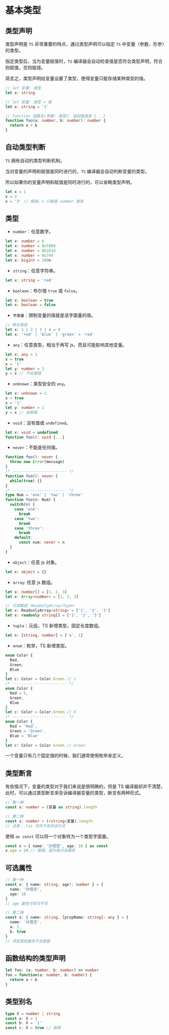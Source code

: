 # 基本类型

## 类型声明

类型声明是 `TS` 非常重要的特点，通过类型声明可以指定 `TS` 中变量（参数，形参）的类型。

指定类型后，当为变量赋值时，`TS` 编译器会自动检查值是否符合类型声明，符合则赋值，否则报错。

简言之，类型声明给变量设置了类型，使得变量只能存储某种类型的值。

```ts
// let 变量: 类型
let x: string

// let 变量: 类型 = 值
let x: string = '1'

// function 函数名(参数: 类型): 返回值类型 {...}
function foo(a: number, b: number): number {
  return a + b
}
```

## 自动类型判断

`TS` 拥有自动的类型判断机制。

当对变量的声明和赋值是同时进行的，`TS` 编译器会自动判断变量的类型。

所以如果你的变量声明和赋值是同时进行的，可以省略类型声明。

```ts
let x = 1
x = 2
x = '3' // 报错，x 只能是 number 类型
```

## 类型

- `number`：任意数字。

```ts
let x: number = 6
let x: number = 0xf00d
let x: number = 0b1010
let x: number = 0o744
let x: bigint = 100n
```

- `string`：任意字符串。

```ts
let x: string = 'red'
```

- `boolean`：布尔值 `true` 或 `false`。

```ts
let x: boolean = true
let x: boolean = false
```

- `字面量`：限制变量的值就是该字面量的值。

```ts
// 联合类型
let x: 1 | 2 | 3 | 4 = 4
let x: 'red' | 'blue' | 'green' = 'red'
```

- `any`：任意类型，相当于再写 js，而且可能影响其他变量。

```ts
let x: any = 1
x = true
x = '1'
let y: number = 1
y = x // 不会报错
```

- `unknown`：类型安全的 `any`。

```ts
let x: unknown = 1
x = true
x = '1'
let y: number = 1
y = x // 会报错
```

- `void`：没有值或 `undefined`。

```ts
let x: void = undefined
function foo(): void {...}
```

- `never`：不能是任何值。

```ts
function foo(): never {
  throw new Error(message)
}
/* ------------------------ */
function foo(): never {
  while(true) {}
}
/* ------------------------ */
type Num = 'one' | 'two' | 'three'
function foo(n: Num) {
  switch(n) {
    case 'one':
      break
    case 'two':
      break
    case 'three':
      break
    default:
      const num: never = n
  }
}
```

- `object`：任意 js 对象。

```ts
let x: object = {}
```

- `array`: 任意 js 数组。

```ts
let x: number[] = [1, 2, 3]
let x: Array<number> = [1, 2, 3]

// 只读数组：ReadonlyArray<Type>
let x: ReadonlyArray<string> = ['1', '2', '3']
let x: readonly string[] = ['1', '2', '3']
```

- `tuple`：元组，TS 新增类型，固定长度数组。

```ts
let x: [string, number] = ['a', 1]
```

- `enum`：枚举，TS 新增类型。

```ts
enum Color {
  Red,
  Green,
  Blue
}
let c: Color = Color.Green // 1
/* ------------------------ */
enum Color {
  Red = 5,
  Green,
  Blue
}
let c: Color = Color.Green // 6
/* ------------------------ */
enum Color {
  Red = 'Red',
  Green = 'Green',
  Blue = 'Blue'
}
let c: Color = Color.Green // Green
```

一个变量只有几个固定值的时候，我们通常使用枚举来定义。

## 类型断言

有些情况下，变量的类型对于我们来说是很明确的，但是 TS 编译器却并不清楚，此时，可以通过类型断言来告诉编译器变量的类型，断言有两种形式。

```ts
// 第一种
const x: number = (变量 as string).length

// 第二种
const x: number = (<string>变量).length
// 注意：.tsx 文件不支持该方式
```

使用 `as const` 可以将一个对象转为一个类型字面量。

```ts
const x = { name: '孙悟空', age: 18 } as const
x.age = 20 // 报错，因为是只读属性
```

## 可选属性

```ts
// 第一种
const x: { name: string, age?: number } = {
  name: '孙悟空',
  age: 10
}
// age 属性可写可不写

// 第二种
const x: { name: string, [propName: string]: any } = {
  name: '孙悟空',
  a: 1,
  b: true
}
// 添加其他属性不会报错
```

## 函数结构的类型声明

```ts
let foo: (a: number, b: number) => number
foo = function(a: number, b: number) {
  return a + b
}
```

## 类型别名

```ts
type X = number | string
const a: X = 1
const b: X = '1'
const c: X = true // 报错
```

